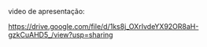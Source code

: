video de apresentação:

https://drive.google.com/file/d/1ks8j_OXrIvdeYX92OR8aH-gzkCuAHD5_/view?usp=sharing
